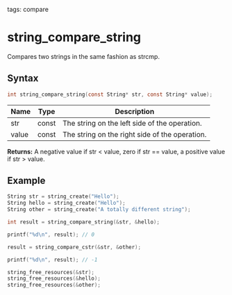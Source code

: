 tags: compare

# string_compare_string

Compares two strings in the same fashion as strcmp.

## Syntax

```c
int string_compare_string(const String* str, const String* value);
```

| Name | Type | Description |
| --- | --- | --- |
| str | const | The string on the left side of the operation. |
| value | const | The string on the right side of the operation. |

**Returns:** A negative value if str < value, zero if str == value, a positive value if str > value.

## Example

```c
String str = string_create("Hello");
String hello = string_create("Hello");
String other = string_create("A totally different string");

int result = string_compare_string(&str, &hello);

printf("%d\n", result); // 0

result = string_compare_cstr(&str, &other);

printf("%d\n", result); // -1

string_free_resources(&str);
string_free_resources(&hello);
string_free_resources(&other);
```